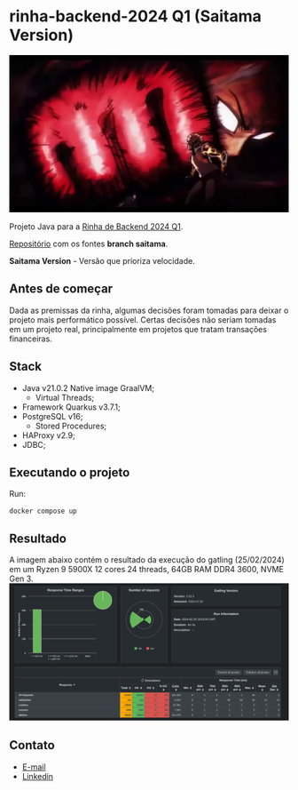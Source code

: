 # rinha-backend-2024 Q1 (Saitama Version)
![death-punch.png](death-punch.png)

Projeto Java para a [Rinha de Backend 2024 Q1](https://github.com/zanfranceschi/rinha-de-backend-2024-q1).

[Repositório](https://github.com/rafaeltorquato/rinha-backend-2024/tree/saitama) com os fontes **branch saitama**.

**Saitama Version** - Versão que prioriza velocidade.

## Antes de começar
Dada as premissas da rinha, algumas decisões foram tomadas para deixar o projeto mais performático possível.
Certas decisões não seriam tomadas em um projeto real, principalmente em projetos que tratam transações financeiras.

## Stack

* Java v21.0.2 Native image GraalVM;
  * Virtual Threads;
* Framework Quarkus v3.7.1;
* PostgreSQL v16;
  * Stored Procedures;
* HAProxy v2.9;
* JDBC;

## Executando o projeto
Run:
```shell script
docker compose up
```

## Resultado
A imagem abaixo contém o resultado da execução do gatling (25/02/2024) em um Ryzen 9 5900X 12 cores 24 threads, 64GB RAM DDR4 3600, NVME Gen 3.
![execucao.png](execucao.png)


## Contato
* [E-mail](mailto:rafaeltorquat0@prontonmail.com)
* [Linkedin](https://www.linkedin.com/in/rafaeltorquato/)
